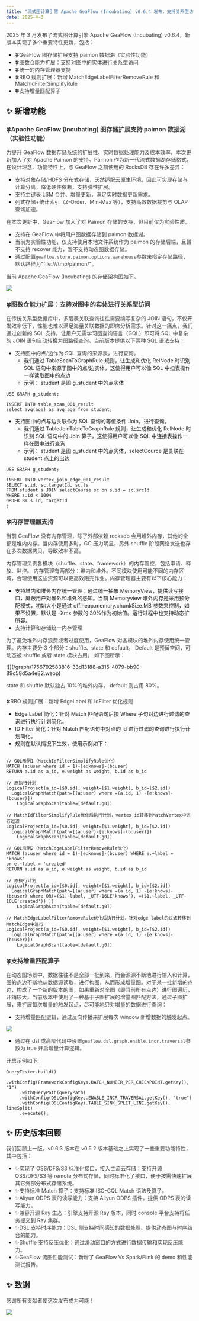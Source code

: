 ```yaml
---
title: "流式图计算引擎 Apache GeaFlow (Incubating) v0.6.4 发布，支持关系型访问图数据，增量匹配优化实时处理"
date: 2025-4-3
---
```


<font style="color:rgb(63, 63, 63);">2025 年 3 月发布了流式图计算引擎 Apache GeaFlow (Incubating) v0.6.4，新版本实现了多个重要特性更新，包括：</font>

- <font style="color:rgb(63, 63, 63);">🍀</font><font style="color:rgb(63, 63, 63);">GeaFlow 图存储扩展支持 paimon 数据湖（实验性功能）</font>
- <font style="color:rgb(63, 63, 63);">🍀</font><font style="color:rgb(63, 63, 63);">图数仓能力扩展：支持对图中的实体进行关系型访问</font>
- <font style="color:rgb(63, 63, 63);">🍀</font><font style="color:rgb(63, 63, 63);">统一的内存管理器支持</font>
- <font style="color:rgb(63, 63, 63);">🍀</font><font style="color:rgb(63, 63, 63);">RBO 规则扩展：新增 MatchEdgeLabelFilterRemoveRule 和 MatchIdFilterSimplifyRule</font>
- <font style="color:rgb(63, 63, 63);">🍀</font><font style="color:rgb(63, 63, 63);">支持增量匹配算子</font>

<!-- truncate -->

## ✨ 新增功能

### <font style="color:rgb(63, 63, 63);">🍀</font><font style="color:rgb(63, 63, 63);">Apache GeaFlow (Incubating) 图存储扩展支持 paimon 数据湖（实验性功能）</font>

<font style="color:rgb(63, 63, 63);">为提升 GeaFlow 数据存储系统的扩展性、实时数据处理能力及成本效率，本次更新加入了对 Apache Paimon 的支持。Paimon 作为新一代流式数据湖存储格式，在设计理念、功能特性上，与 GeaFlow 之前使用的 RocksDB 存在许多差异：</font>

- <font style="color:rgb(63, 63, 63);">支持对象存储/HDFS 分布式存储，天然适配云原生环境。因此可实现存储与计算分离，降低硬件依赖，支持弹性扩展。</font>
- <font style="color:rgb(63, 63, 63);">支持主键表 LSM 合并、增量更新，满足实时数据更新需求。</font>
- <font style="color:rgb(63, 63, 63);">列式存储+统计索引（Z-Order、Min-Max 等），支持高效数据裁剪与 OLAP 查询加速。</font>

<font style="color:rgb(63, 63, 63);">在本次更新中，GeaFlow 加入了对 Paimon 存储的支持，但目前仅为实验性质。</font>

- <font style="color:rgb(63, 63, 63);">支持在 GeaFlow 中将用户图数据存储到 paimon 数据湖。</font>
- <font style="color:rgb(63, 63, 63);">当前为实验性功能，仅支持使用本地文件系统作为 paimon 的存储后端，且暂不支持 recover 能力，暂不支持动态图数据存储。</font>
- <font style="color:rgb(63, 63, 63);">通过配置`geaflow.store.paimon.options.warehouse`参数来指定存储路径，默认路径为"file:///tmp/paimon/"。</font>

<font style="color:rgb(63, 63, 63);">当前 Apache GeaFlow (Incubating) 的存储架构图如下。</font>

![](/graph/1756792583755-e264437e-59a4-4483-81b9-6b1b26a49279.webp)

<font style="color:rgb(63, 63, 63);"></font>

### <font style="color:rgb(63, 63, 63);">🍀</font><font style="color:rgb(63, 63, 63);">图数仓能力扩展：支持对图中的实体进行关系型访问</font>

<font style="color:rgb(63, 63, 63);">在传统关系型数据库中，多层表关联查询往往需要编写复杂的 JOIN 语句，不仅开发效率低下，性能也难以满足海量关联数据的即席分析需求。针对这一痛点，我们通过创新的 SQL 支持，让用户无需学习图查询语言（GQL）即可将 SQL 中复杂的 JOIN 语句自动转换为图路径查询。当前版本提供以下两种 SQL 语法支持：</font>

- <font style="color:rgb(63, 63, 63);">支持图中的点/边作为 SQL 查询的来源表，进行查询。</font>
  - <font style="color:rgba(0, 0, 0, 0.9);">我们通过 TableScanToGraphRule 规则，让生成和优化 RelNode 时识别 SQL 语句中来源于图中的点/边实体，这使得用户可以像 SQL 中扫表操作一样读取图中的点边</font>
  - <font style="color:rgba(0, 0, 0, 0.9);">示例： student 是图 g_student 中的点实体</font>

```plain
USE GRAPH g_student;

INSERT INTO table_scan_001_result
select avg(age) as avg_age from student;
```

- <font style="color:rgba(0, 0, 0, 0.9);">支持图中的点与边关联作为 SQL 查询的等值条件 Join，进行查询。</font>
  - <font style="color:rgba(0, 0, 0, 0.9);">我们通过 TableJoinTableToGraphRule 规则，让生成和优化 RelNode 时识别 SQL 语句中的 Join 算子，这使得用户可以像 SQL 中连接表操作一样在图中进行查询</font>
  - <font style="color:rgba(0, 0, 0, 0.9);">示例： student 是图 g_student 中的点实体，selectCource 是关联在 student 点上的出边</font>

```plain
USE GRAPH g_student;

INSERT INTO vertex_join_edge_001_result
SELECT s.id, sc.targetId, sc.ts
FROM student s JOIN selectCourse sc on s.id = sc.srcId
WHERE s.id < 1004
ORDER BY s.id, targetId
;
```

### <font style="color:rgb(62, 62, 62);">🍀</font><font style="color:rgb(62, 62, 62);">内存管理器支持</font>

<font style="color:rgb(62, 62, 62);">当前 GeaFlow 没有内存管理，除了外部依赖 rocksdb 会用堆外内存，其他的全都是堆内内存。当内存使用多时，GC 压力明显，另外 shuffle 阶段网络发送也存在多次数据拷贝，导致效率不高。 </font>

<font style="color:rgb(62, 62, 62);">内存管理负责各模块（shuffle、state、framework）的内存管控，包括申请、释放、监控。 内存管理有两部分：堆内和堆外。不同模块使用可能不同的内存区域，合理使用这些资源可以更高效跑完作业。内存管理器主要有以下核心能力：</font>

- <font style="color:rgba(0, 0, 0, 0.9);">支持堆内和堆外内存统一管理：通过统一抽象 MemoryView，提供读写接口，屏蔽用户对堆外和堆外的感知。当前 Memoryview 堆外内存是采用预分配模式，初始大小是通过 off.heap.memory.chunkSize.MB 参数来控制，如果不设置，默认是 -Xmx 参数的 30%作为初始值。运行过程中也支持动态扩所容。 </font>
- <font style="color:rgb(62, 62, 62);">支持计算和存储统一内存管理</font>

<font style="color:rgb(62, 62, 62);">为了避免堆外内存浪费或者过度使用，GeaFlow 对各模块的堆外内存使用统一管理。内存主要分 3 个部分：shuffle、state 和 default。 Default 是预留空间，可动态被 shuffle 或者 state 模块占用。 如下图所示：</font>

<font style="color:rgb(62, 62, 62);">  
</font>![](/graph/1756792583816-33d13188-a315-4079-bb90-89c58d5a4e82.webp)

<font style="color:rgb(62, 62, 62);">state 和 shuffle 默认独占 10%的堆外内存， default 则占用 80%。</font>

###

<font style="color:rgb(62, 62, 62);">🍀</font><font style="color:rgb(62, 62, 62);">RBO 规则扩展：新增 EdgeLabel 和 IdFilter 优化规则</font>

- <font style="color:rgba(0, 0, 0, 0.9);">Edge Label 简化：针对 Match 匹配语句后接 Where 子句对边进行过滤的查询进行执行计划简化。</font>
- <font style="color:rgba(0, 0, 0, 0.9);">ID Filter 简化：针对 Match 匹配语句中对点的 id 进行过滤的查询进行执行计划简化。</font>
- <font style="color:rgba(0, 0, 0, 0.9);">规则在默认情况下生效，使用示例如下：</font>

```plain

// GQL示例1（MatchIdFilterSimplifyRule优化）
MATCH (a:user where id = 1)-[e:knows]-(b:user)
RETURN a.id as a_id, e.weight as weight, b.id as b_id

// 原执行计划
LogicalProject(a_id=[$0.id], weight=[$1.weight], b_id=[$2.id])
  LogicalGraphMatch(path=[(a:user) where =(a.id, 1) -[e:knows]-(b:user)])
    LogicalGraphScan(table=[default.g0])

// MatchIdFilterSimplifyRule优化后执行计划，vertex id转移到MatchVertex中进行过滤
LogicalProject(a_id=[$0.id], weight=[$1.weight], b_id=[$2.id])
  LogicalGraphMatch(path=[(a:user)-[e:knows]-(b:user)])
    LogicalGraphScan(table=[default.g0])

// GQL示例2（MatchEdgeLabelFilterRemoveRule优化）
MATCH (a:user where id = 1)-[e:knows]-(b:user) WHERE e.~label = 'knows'
or e.~label = 'created'
RETURN a.id as a_id, e.weight as weight, b.id as b_id

// 原执行计划
LogicalProject(a_id=[$0.id], weight=[$1.weight], b_id=[$2.id])
  LogicalGraphMatch(path=[(a:user) where =(a.id, 1) -[e:knows]-(b:user) where OR(=($1.~label, _UTF-16LE'knows'), =($1.~label, _UTF-16LE'created')) ])
    LogicalGraphScan(table=[default.g0])

// MatchEdgeLabelFilterRemoveRule优化后执行计划，针对edge label的过滤转移到MatchEdge中进行
LogicalProject(a_id=[$0.id], weight=[$1.weight], b_id=[$2.id])
  LogicalGraphMatch(path=[(a:user) where =(a.id, 1) -[e:knows]-(b:user)])
    LogicalGraphScan(table=[default.g0])
```

### <font style="color:rgb(62, 62, 62);">🍀</font><font style="color:rgb(62, 62, 62);">支持增量匹配算子</font>

<font style="color:rgb(62, 62, 62);">在动态图场景中，数据往往不是全部一批到来，而会源源不断地进行输入和计算，图的点边不断地从数据源读取，进行构图，从而形成增量图。对于某一批新增的点边，构成了一个新的版本的图，如果重新对全图（即当前所有点边）进行图遍历，开销较大。当前版本中使用了一种基于子图扩展的增量图匹配方法，通过子图扩展，来扩展每次增量的触发起点，尽可能地只对增量的数据进行查询：</font>

- <font style="color:rgb(62, 62, 62);">支持增量匹配逻辑，通过反向传播来扩展每次 window 新增数据的触发起点。</font>

![](/graph/1756792583809-8c862fd5-1d7f-4b8b-9b34-e63d1692deb6.webp)

- <font style="color:rgb(62, 62, 62);">通过在 dsl 或高阶代码中设置`geaflow.dsl.graph.enable.incr.traversal`参数为 true 开启增量计算逻辑。</font>

<font style="color:rgb(62, 62, 62);">开启示例如下:</font>

```plain
QueryTester.build()
     .withConfig(FrameworkConfigKeys.BATCH_NUMBER_PER_CHECKPOINT.getKey(), "1")
     .withQueryPath(queryPath)
     .withConfig(DSLConfigKeys.ENABLE_INCR_TRAVERSAL.getKey(), "true")
     .withConfig(DSLConfigKeys.TABLE_SINK_SPLIT_LINE.getKey(), lineSplit)
     .execute();
```

**<font style="color:rgb(255, 255, 255);background-color:rgb(38, 75, 239);"></font>**

## ✨ 历史版本回顾

<font style="color:rgb(63, 63, 63);">我们回顾上一版，v0.6.3 版本在 v0.5.2 版本基础之上实现了一些重要功能特性，其中包括：</font>

- <font style="color:rgb(63, 63, 63);">✨</font><font style="color:rgb(63, 63, 63);">实现了 OSS/DFS/S3 标准化接口，接入主流云存储：支持开源 OSS/DFS/S3 等 remote 分布式存储，同时标准化了接口，便于按需快速扩展其它外部分布式存储系统。</font>
- <font style="color:rgb(63, 63, 63);">✨</font><font style="color:rgb(63, 63, 63);">支持标准 Match 算子：支持标准 ISO-GQL Match 语法及算子。</font>
- <font style="color:rgb(63, 63, 63);">✨</font><font style="color:rgb(63, 63, 63);">Aliyun ODPS 表的读写能力：支持 Aliyun ODPS 插件，提供 ODPS 表的读写能力。</font>
- <font style="color:rgb(63, 63, 63);">✨</font><font style="color:rgb(63, 63, 63);">兼容开源 Ray 生态：引擎支持开源 Ray 版本，同时 console 平台支持将任务提交到 Ray 集群。</font>
- <font style="color:rgb(63, 63, 63);">✨</font><font style="color:rgb(63, 63, 63);">DSL 支持时序能力：DSL 侧支持时间感知的数据处理、提供动态图与时序结合的能力。</font>
- <font style="color:rgb(63, 63, 63);">✨</font><font style="color:rgb(63, 63, 63);">Shuffle 支持反压优化：通过滑动窗口的方式进行数据传输和实现反压能力。</font>
- <font style="color:rgb(63, 63, 63);">✨</font><font style="color:rgb(63, 63, 63);">GeaFlow 流图性能测试：新增了 GeaFlow Vs Spark/Flink 的 demo 和性能测试报告。</font>

## ✨ 致谢

<font style="color:rgb(62, 62, 62);">感谢所有贡献者使这次发布成为可能！ </font>

<font style="color:rgb(62, 62, 62);"></font>

![](/graph/1756792583799-ea7feea1-1279-4089-bbb9-61fc0b6331b2.webp)
